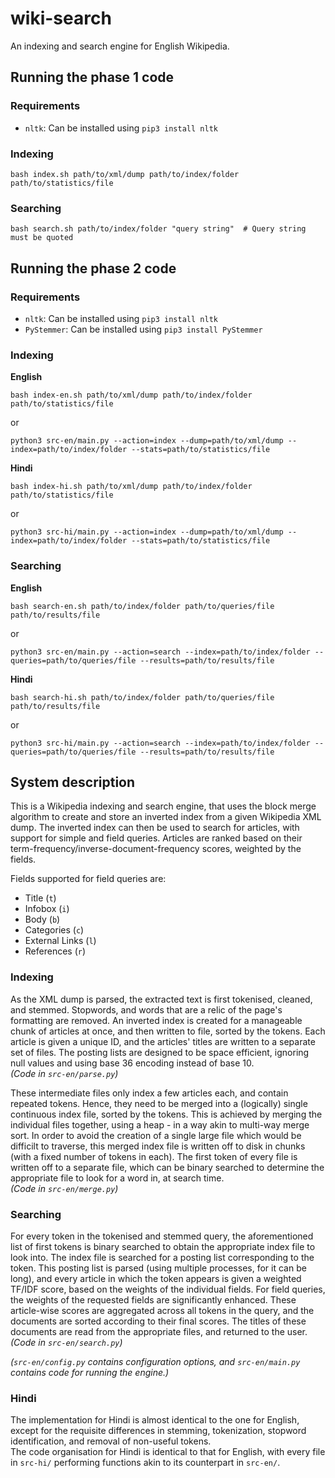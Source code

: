 # wiki-search
An indexing and search engine for English Wikipedia.

## Running the phase 1 code

### Requirements

- `nltk`: Can be installed using `pip3 install nltk`

### Indexing

```shell
bash index.sh path/to/xml/dump path/to/index/folder path/to/statistics/file
```

### Searching

```shell
bash search.sh path/to/index/folder "query string"  # Query string must be quoted
```

## Running the phase 2 code

### Requirements

- `nltk`: Can be installed using `pip3 install nltk`
- `PyStemmer`: Can be installed using `pip3 install PyStemmer`

### Indexing

**English**  

```shell
bash index-en.sh path/to/xml/dump path/to/index/folder path/to/statistics/file
```
or
```shell
python3 src-en/main.py --action=index --dump=path/to/xml/dump --index=path/to/index/folder --stats=path/to/statistics/file
```

**Hindi**  

```shell
bash index-hi.sh path/to/xml/dump path/to/index/folder path/to/statistics/file
```
or
```shell
python3 src-hi/main.py --action=index --dump=path/to/xml/dump --index=path/to/index/folder --stats=path/to/statistics/file
```

### Searching

**English**  

```shell
bash search-en.sh path/to/index/folder path/to/queries/file path/to/results/file
```
or
```shell
python3 src-en/main.py --action=search --index=path/to/index/folder --queries=path/to/queries/file --results=path/to/results/file
```

**Hindi**  

```shell
bash search-hi.sh path/to/index/folder path/to/queries/file path/to/results/file
```
or
```shell
python3 src-hi/main.py --action=search --index=path/to/index/folder --queries=path/to/queries/file --results=path/to/results/file
```

## System description

This is a Wikipedia indexing and search engine, that uses the block merge algorithm to create and store an inverted index from a given Wikipedia XML dump. The inverted index can then be used to search for articles, with support for simple and field queries. Articles are ranked based on their term-frequency/inverse-document-frequency scores, weighted by the fields.

Fields supported for field queries are:
- Title (`t`)
- Infobox (`i`)
- Body (`b`)
- Categories (`c`)
- External Links (`l`)
- References (`r`)

### Indexing

As the XML dump is parsed, the extracted text is first tokenised, cleaned, and stemmed. Stopwords, and words that are a relic of the page's formatting are removed. An inverted index is created for a manageable chunk of articles at once, and then written to file, sorted by the tokens. Each article is given a unique ID, and the articles' titles are written to a separate set of files. The posting lists are designed to be space efficient, ignoring null values and using base 36 encoding instead of base 10.  
*(Code in `src-en/parse.py`)*  

These intermediate files only index a few articles each, and contain repeated tokens. Hence, they need to be merged into a (logically) single continuous index file, sorted by the tokens. This is achieved by merging the individual files together, using a heap - in a way akin to multi-way merge sort. In order to avoid the creation of a single large file which would be difficilt to traverse, this merged index file is written off to disk in chunks (with a fixed number of tokens in each). The first token of every file is written off to a separate file, which can be binary searched to determine the appropriate file to look for a word in, at search time.  
*(Code in `src-en/merge.py`)*  

### Searching

For every token in the tokenised and stemmed query, the aforementioned list of first tokens is binary searched to obtain the appropriate index file to look into. The index file is searched for a posting list corresponding to the token. This posting list is parsed (using multiple processes, for it can be long), and every article in which the token appears is given a weighted TF/IDF score, based on the weights of the individual fields. For field queries, the weights of the requested fields are significantly enhanced. These article-wise scores are aggregated across all tokens in the query, and the documents are sorted according to their final scores. The titles of these documents are read from the appropriate files, and returned to the user.  
*(Code in `src-en/search.py`)*

*(`src-en/config.py` contains configuration options, and `src-en/main.py` contains code for running the engine.)*  

### Hindi

The implementation for Hindi is almost identical to the one for English, except for the requisite differences in stemming, tokenization, stopword identification, and removal of non-useful tokens.  
The code organisation for Hindi is identical to that for English, with every file in `src-hi/` performing functions akin to its counterpart in `src-en/`.


